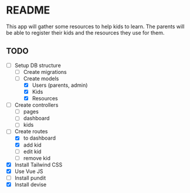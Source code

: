 # README

This app will gather some resources to help kids to learn.
The parents will be able to register their kids and the resources they use for them.

## TODO

- [ ] Setup DB structure
  - [ ] Create migrations
  - [ ] Create models
    - [x] Users (parents, admin)
    - [x] Kids
    - [x] Resources
- [ ] Create controllers
  - [ ] pages
  - [ ] dashboard
  - [ ] kids
- [ ] Create routes
  - [x] to dashboard
  - [x] add kid
  - [ ] edit kid
  - [ ] remove kid
- [x] Install Tailwind CSS
- [x] Use Vue JS
- [ ] Install pundit
- [x] Install devise
